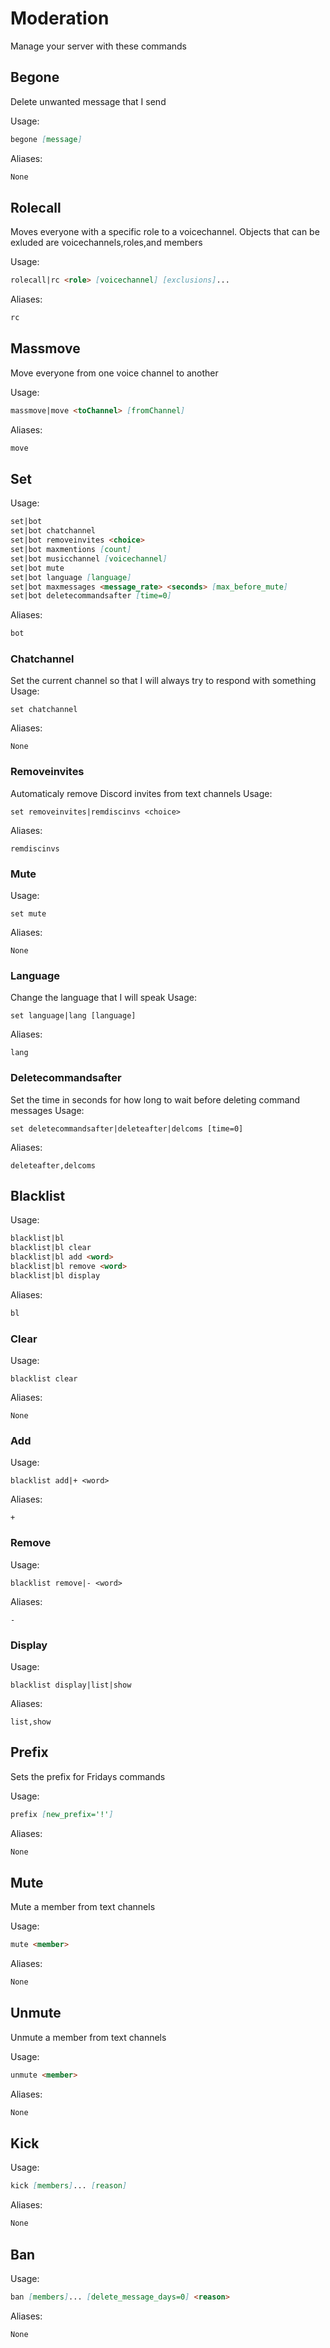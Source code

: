 # Moderation

Manage your server with these commands

## Begone

Delete unwanted message that I send

Usage:

```md
begone [message]
```

Aliases:

```md
None
```

## Rolecall

Moves everyone with a specific role to a voicechannel. Objects that can be exluded are voicechannels,roles,and members

Usage:

```md
rolecall|rc <role> [voicechannel] [exclusions]...
```

Aliases:

```md
rc
```

## Massmove

Move everyone from one voice channel to another

Usage:

```md
massmove|move <toChannel> [fromChannel]
```

Aliases:

```md
move
```

## Set



Usage:

```md
set|bot 
set|bot chatchannel 
set|bot removeinvites <choice>
set|bot maxmentions [count]
set|bot musicchannel [voicechannel]
set|bot mute 
set|bot language [language]
set|bot maxmessages <message_rate> <seconds> [max_before_mute]
set|bot deletecommandsafter [time=0]
```

Aliases:

```md
bot
```

### Chatchannel
Set the current channel so that I will always try to respond with something
Usage:

```none
set chatchannel 
```

Aliases:

```none
None
```

### Removeinvites
Automaticaly remove Discord invites from text channels
Usage:

```none
set removeinvites|remdiscinvs <choice>
```

Aliases:

```none
remdiscinvs
```

### Mute

Usage:

```none
set mute 
```

Aliases:

```none
None
```

### Language
Change the language that I will speak
Usage:

```none
set language|lang [language]
```

Aliases:

```none
lang
```

### Deletecommandsafter
Set the time in seconds for how long to wait before deleting command messages
Usage:

```none
set deletecommandsafter|deleteafter|delcoms [time=0]
```

Aliases:

```none
deleteafter,delcoms
```

## Blacklist



Usage:

```md
blacklist|bl 
blacklist|bl clear 
blacklist|bl add <word>
blacklist|bl remove <word>
blacklist|bl display 
```

Aliases:

```md
bl
```

### Clear

Usage:

```none
blacklist clear 
```

Aliases:

```none
None
```

### Add

Usage:

```none
blacklist add|+ <word>
```

Aliases:

```none
+
```

### Remove

Usage:

```none
blacklist remove|- <word>
```

Aliases:

```none
-
```

### Display

Usage:

```none
blacklist display|list|show 
```

Aliases:

```none
list,show
```

## Prefix

Sets the prefix for Fridays commands

Usage:

```md
prefix [new_prefix='!']
```

Aliases:

```md
None
```

## Mute

Mute a member from text channels

Usage:

```md
mute <member>
```

Aliases:

```md
None
```

## Unmute

Unmute a member from text channels

Usage:

```md
unmute <member>
```

Aliases:

```md
None
```

## Kick



Usage:

```md
kick [members]... [reason]
```

Aliases:

```md
None
```

## Ban



Usage:

```md
ban [members]... [delete_message_days=0] <reason>
```

Aliases:

```md
None
```

